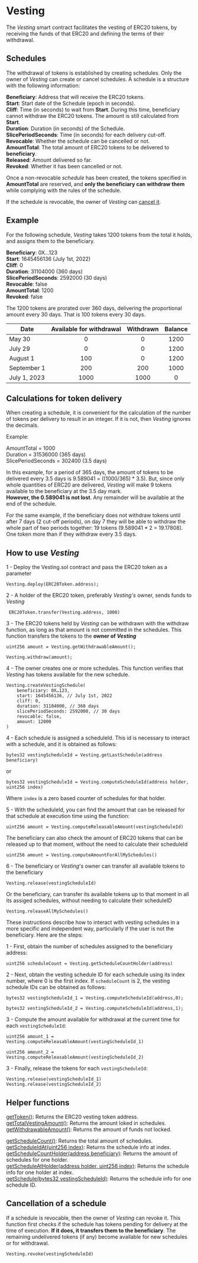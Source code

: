 # Vesting

The _Vesting_ smart contract facilitates the vesting of ERC20 tokens, by receiving the funds of that ERC20 and defining the terms of their withdrawal.

## Schedules
The withdrawal of tokens is established by creating schedules. Only the owner of _Vesting_ can create or cancel schedules. A schedule is a structure with the following information:


**Beneficiary**: Address that will receive the ERC20 tokens.  
**Start**: Start date of the Schedule (epoch in seconds).  
**Cliff**: Time (in seconds) to wait from **Start**. During this time, beneficiary cannot withdraw the ERC20 tokens. The amount is still calculated from **Start**.  
**Duration**: Duration (in seconds) of the Schedule.  
**SlicePeriodSeconds**: Time (in seconds) for each delivery cut-off.  
**Revocable**: Whether the schedule can be cancelled or not.  
**AmountTotal**: The total amount of ERC20 tokens to be delivered to **beneficiary**.  
**Released**: Amount delivered so far.  
**Revoked**: Whether it has been cancelled or not.

Once a non-revocable _schedule_ has been created, the tokens specified in **AmountTotal** are reserved, and **only the beneficiary can withdraw them** while complying with the rules of the schedule.

If the schedule is revocable, the owner of _Vesting_ can [cancel it](#cancellation-of-a-schedule).


## Example
For the following schedule, _Vesting_ takes 1200 tokens from the total it holds, and assigns them to the beneficiary.  

**Beneficiary**:  0X…123  
**Start**: 1645456136 (July 1st, 2022)  
**Cliff**: 0  
**Duration**: 31104000 (360 days)  
**SlicePeriodSeconds**: 2592000 (30 days)  
**Revocable**: false  
**AmountTotal**: 1200  
**Revoked**: false  

The 1200 tokens are prorated over 360 days, delivering the proportional amount every 30 days. That is 100 tokens every 30 days.  


|Date|Available for withdrawal|Withdrawn|Balance
| --- | :---: | :---: | :---: |
|May 30|0|0|1200|
|July 29|0|0|1200|
|August 1|100|0|1200|
|September 1|200|200|1000|
|July 1, 2023|1000|1000|0|

## Calculations for token delivery
When creating a schedule, it is convenient for the calculation of the number of tokens per delivery to result in an integer. If it is not, then _Vesting_ ignores the decimals.  

Example:

AmountTotal = 1000  
Duration = 31536000 (365 days)  
SlicePeriodSeconds = 302400 (3.5 days)  

In this example, for a period of 365 days, the amount of tokens to be delivered every 3.5 days is 9.589041 = ((1000/365) * 3.5). But, since only whole quantities of ERC20 are delivered, _Vesting_ will make 9 tokens available to the beneficiary at the 3.5 day mark.  
**However, the 0.589041 is not lost**. Any remainder will be available at the end of the schedule.  

For the same example, if the beneficiary does not withdraw tokens until after 7 days (2 cut-off periods), on day 7 they will be able to withdraw the whole part of two periods together: 19 tokens (9.589041 * 2 = 19.17808). One token more than if they withdraw every 3.5 days.

## How to use _Vesting_  

1 - Deploy the Vesting.sol contract and pass the ERC20 token as a parameter 
```
Vesting.deploy(ERC20Token.address);
```

2 -	A holder of the ERC20 token, preferably _Vesting's_ owner, sends funds to _Vesting_
```
 ERC20Token.transfer(Vesting.address, 1000)
```

3 - The ERC20 tokens held by _Vesting_ can be withdrawn with the withdraw function, as long as that amount is not committed in the schedules. This function transfers the tokens to the **owner of _Vesting_**

```
uint256 amount = Vesting.getWithdrawableAmount();

Vesting.withdraw(amount);
```

4 - The owner creates one or more schedules. This function verifies that _Vesting_ has tokens available for the new schedule.
```
Vesting.createVestingSchedule(
    beneficiary: 0X…123,
    start: 1645456136, // July 1st, 2022
    cliff: 0,
    duration: 31104000, // 360 days
    slicePeriodSeconds: 2592000, // 30 days
    revocable: false,
    amount: 12000
)
```
4 - Each schedule is assigned a scheduleId. This id is necessary to interact with a schedule, and it is obtained as follows:
```
bytes32 vestingScheduleId = Vesting.getLastSchedule(address beneficiary)
```
or
```
bytes32 vestingScheduleId = Vesting.computeScheduleId(address holder, uint256 index)
```
Where `index` is a zero based counter of schedules for that holder.  

5 -  With the scheduleId, you can find the amount that can be released for that schedule at execution time using the function:
```
uint256 amount = Vesting.computeReleasableAmount(vestingScheduleId)
```

The beneficiary can also check the amount of ERC20 tokens that can be released up to that moment, without the need to calculate their scheduleId

```
uint256 amount = Vesting.computeAmountForAllMySchedules()
```

6 - The beneficiary or _Vesting_'s owner can transfer all available tokens to the beneficiary
```
Vesting.release(vestingScheduleId)
```
Or the beneficiary, can transfer its available tokens up to that moment in all its assiged schedules, without needing to calculate their scheduleID
```
Vesting.releaseAllMySchedules()
```

These instructions describe how to interact with vesting schedules in a more specific and independent way, particularly if the user is not the beneficiary. Here are the steps:


1 - First, obtain the number of schedules assigned to the beneficiary address:
```
uint256 scheduleCount = Vesting.getScheduleCountHolder(address)
```
2 - Next, obtain the vesting schedule ID for each schedule using its index number, where 0 is the first index. If `scheduleCount` is 2, the vesting schedule IDs can be obtained as follows:
```
bytes32 vestingScheduleId_1 = Vesting.computeScheduleId(address,0);

bytes32 vestingScheduleId_2 = Vesting.computeScheduleId(address,1);

```
3 - Compute the amount available for withdrawal at the current time for each `vestingScheduleId`:
```
uint256 amount_1 = Vesting.computeReleasableAmount(vestingScheduleId_1)

uint256 amount_2 = Vesting.computeReleasableAmount(vestingScheduleId_2)

```
3 - Finally, release the tokens for each `vestingScheduleId`:
```
Vesting.release(vestingScheduleId_1)
Vesting.release(vestingScheduleId_2)
```

## Helper functions
<u>getToken()</u>: Returns the ERC20 vesting token address.   
<u>getTotalVestingAmount()</u>: Returns the amount loked in schedules.  
<u>getWithdrawableAmount()</u>: Returns the amount of funds not locked.

<u>getScheduleCount()</u>: Returns the total amount of schedules.  
<u>getScheduleIdAt(uint256 index)</u>: Returns the schedule info at index.  
<u>getScheduleCountHolder(address beneficiary)</u>: Returns the amount of schedules for one holder.  
<u>getScheduleAtHolder(address holder, uint256 index)</u>: Returns the schedule info for one holder at index.  
<u>getSchedule(bytes32 vestingScheduleId)</u>: Returns the schedule info for one schedule ID.


## Cancellation of a schedule
If a schedule is revocable, then the owner of _Vesting_ can revoke it. This function first checks if the schedule has tokens pending for delivery at the time of execution. **If it does, it transfers them to the beneficiary**. The remaining undelivered tokens (if any) become available for new schedules or for withdrawal.

```
Vesting.revoke(vestingScheduleId)
```
